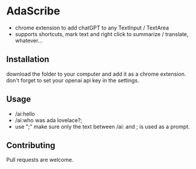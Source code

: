 # AdaScribe
- chrome extension to add chatGPT to any TextInput / TextArea
- supports shortcuts, mark text and right click to summarize / translate, whatever...

## Installation
download the folder to your computer and add it as a chrome extension.
don't forget to set your openai api key in the settings. 

## Usage
- /ai:hello
- /ai:who was ada lovelace?; 
- use ";" make sure only the text between /ai: and ; is used as a prompt. 

## Contributing
Pull requests are welcome.

